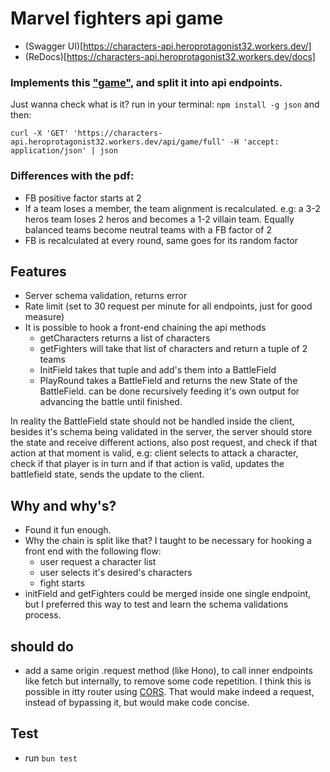 # Marvel fighters api game
- (Swagger UI)[https://characters-api.heroprotagonist32.workers.dev/]
- (ReDocs)[https://characters-api.heroprotagonist32.workers.dev/docs]
### Implements this ["game"](./specs/implementation.pdf), and split it into api endpoints.

Just wanna check what is it? run in your terminal:
```npm install -g json``` and then:
```
curl -X 'GET' 'https://characters-api.heroprotagonist32.workers.dev/api/game/full' -H 'accept: application/json' | json
 ```

### Differences with the pdf:
- FB positive factor starts at 2
- If a team loses a member, the team alignment is recalculated. e.g: a 3-2 heros team loses 2 heros and becomes a 1-2 villain team. Equally balanced teams become neutral teams with a FB factor of 2
- FB is recalculated at every round, same goes for its random factor

## Features
- Server schema validation, returns error
- Rate limit (set to 30 request per minute for all endpoints, just for good measure)
- It is possible to hook a front-end chaining the api methods
    - getCharacters returns a list of characters
    - getFighters will take that list of characters and return a tuple of 2 teams
    - InitField takes that tuple and add's them into a BattleField
    - PlayRound takes a BattleField and returns the new State of the BattleField. can be done recursively feeding it's own output for advancing the battle until finished.

In reality the BattleField state should not be handled inside the client, besides it's schema being validated in the server, the server should store the state and receive different actions, also post request, and check if that action at that moment is valid, e.g: client selects to attack a character, check if that player is in turn and if that action is valid, updates the battlefield state, sends the update to the client.   

## Why and why's?
- Found it fun enough. 
- Why the chain is split like that? I taught to be necessary for hooking a front end with the following flow:
    - user request a character list
    - user selects it's desired's characters
    - fight starts
- initField and getFighters could be merged inside one single endpoint, but I preferred this way to test and learn the schema validations process.

## should do
- add a same origin .request method (like Hono), to call inner endpoints like fetch but internally, to remove some code repetition. I think this is possible in itty router using [CORS](https://itty.dev/itty-router/cors). That would make indeed a request, instead of bypassing it, but would make code concise.

## Test
- run ```bun test```